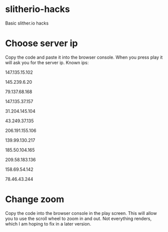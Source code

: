# slitherio-hacks
Basic slither.io hacks

# Choose server ip
Copy the code and paste it into the browser console. When you press play it will ask you for the server ip. Known ips:

147.135.15.102

145.239.6.20

79.137.68.168

147.135.37.157

31.204.145.104

43.249.37.135

206.191.155.106

139.99.130.217

185.50.104.165

209.58.183.136

158.69.54.142

78.46.43.244

# Change zoom
Copy the code into the browser console in the play screen. This will allow you to use the scroll wheel to zoom in and out. Not everything renders, which I am hoping to fix in a later version.
